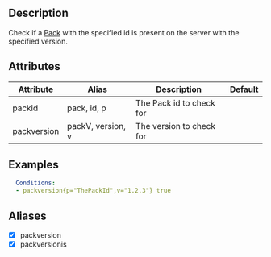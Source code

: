 ## Description
Check if a [Pack](/wikis/Packs) with the specified id is present on the server with the specified version.


## Attributes
| Attribute | Alias       | Description                                                        | Default |
|-----------|-------------|--------------------------------------------------------------------|---------|
| packid    | pack, id, p | The Pack id to check for                                           |         |
| packversion | packV, version, v | The version to check for                                   |         |


## Examples
```yaml
  Conditions:
  - packversion{p="ThePackId",v="1.2.3"} true
```


## Aliases
- [x] packversion
- [x] packversionis